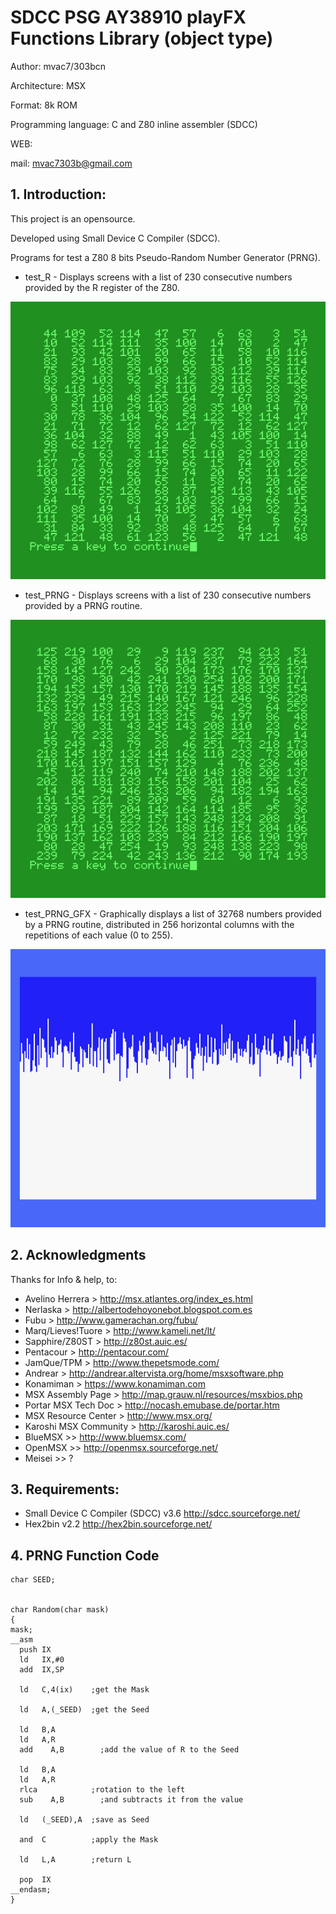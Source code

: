 # SDCC PSG AY38910 playFX Functions Library (object type)

Author: mvac7/303bcn

Architecture: MSX

Format: 8k ROM

Programming language: C and Z80 inline assembler (SDCC)

WEB: 

mail: mvac7303b@gmail.com




## 1. Introduction:

This project is an opensource.

Developed using Small Device C Compiler (SDCC).
  
Programs for test a Z80 8 bits Pseudo-Random Number Generator (PRNG).

- test_R - Displays screens with a list of 230 consecutive numbers provided by the R register of the Z80.

![test_R screen](https://github.com/mvac7/SDCC_test_Z80PRNG/raw/master/pics/test_R_0001.png "test_R screen")

- test_PRNG - Displays screens with a list of 230 consecutive numbers provided by a PRNG routine.

![test_PRNG screen](https://github.com/mvac7/SDCC_test_Z80PRNG/raw/master/pics/test_PRNG_0001.png "test_PRNG screen")

- test_PRNG_GFX - Graphically displays a list of 32768 numbers provided by a PRNG routine, distributed in 256 horizontal columns with the repetitions of each value (0 to 255).

![test_PRNG_GFX screen](https://github.com/mvac7/SDCC_test_Z80PRNG/raw/master/pics/test_PRNG_GFX_0001.png "test_PRNG_GFX screen")

                           


## 2. Acknowledgments
  
Thanks for Info & help, to:

* Avelino Herrera > http://msx.atlantes.org/index_es.html
* Nerlaska > http://albertodehoyonebot.blogspot.com.es
* Fubu > http://www.gamerachan.org/fubu/
* Marq/Lieves!Tuore > http://www.kameli.net/lt/
* Sapphire/Z80ST > http://z80st.auic.es/
* Pentacour > http://pentacour.com/
* JamQue/TPM > http://www.thepetsmode.com/
* Andrear > http://andrear.altervista.org/home/msxsoftware.php
* Konamiman > https://www.konamiman.com
* MSX Assembly Page > http://map.grauw.nl/resources/msxbios.php
* Portar MSX Tech Doc > http://nocash.emubase.de/portar.htm
* MSX Resource Center > http://www.msx.org/
* Karoshi MSX Community > http://karoshi.auic.es/
* BlueMSX >> http://www.bluemsx.com/
* OpenMSX >> http://openmsx.sourceforge.net/
* Meisei  >> ?



## 3. Requirements:

* Small Device C Compiler (SDCC) v3.6 http://sdcc.sourceforge.net/
* Hex2bin v2.2 http://hex2bin.sourceforge.net/     



## 4. PRNG Function Code

```
char SEED;


char Random(char mask)
{
mask;
__asm
  push IX
  ld   IX,#0
  add  IX,SP
  
  ld   C,4(ix)    ;get the Mask

  ld   A,(_SEED)  ;get the Seed
    			
  ld   B,A	
  ld   A,R  
  add	 A,B        ;add the value of R to the Seed
  
  ld   B,A
  ld   A,R
  rlca            ;rotation to the left
  sub	 A,B        ;and subtracts it from the value 
  
  ld   (_SEED),A  ;save as Seed 
  
  and  C          ;apply the Mask
  
  ld   L,A        ;return L
  
  pop  IX    
__endasm;
} 
```